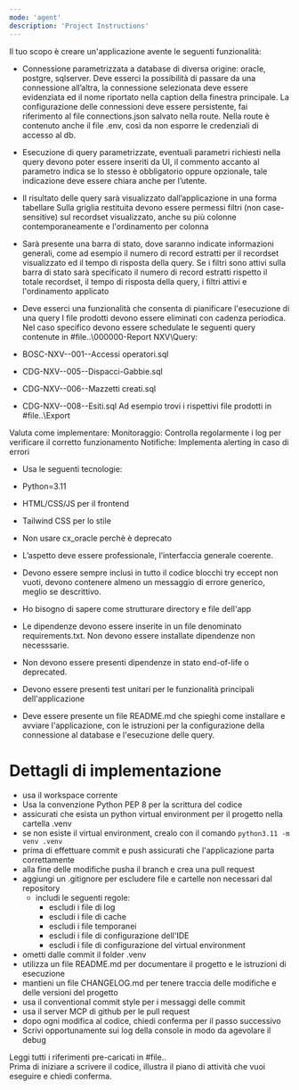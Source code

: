 ```yaml
---
mode: 'agent'
description: 'Project Instructions'
---
```


Il tuo scopo è creare un'applicazione avente le seguenti funzionalità:

-	Connessione parametrizzata a database di diversa origine: oracle, postgre, sqlserver. Deve esserci la possibilità di passare da una connessione all’altra, la connessione selezionata deve essere evidenziata ed il nome riportato nella caption della finestra principale. 
    La configurazione delle connessioni deve essere persistente, fai riferimento al file connections.json salvato nella route.
	Nella route è contenuto anche il file .env, così da non esporre le credenziali di accesso al db.
-	Esecuzione di query parametrizzate, eventuali parametri richiesti nella query devono poter essere inseriti da UI, il commento accanto al parametro indica se lo stesso è obbligatorio oppure opzionale, tale indicazione deve essere chiara anche per l’utente.

-	Il risultato delle query sarà visualizzato dall’applicazione in una forma tabellare
	Sulla griglia restituita devono essere permessi filtri (non case-sensitive) sul recordset visualizzato, anche su più colonne contemporaneamente e l'ordinamento per colonna
-	Sarà presente una barra di stato, dove saranno indicate informazioni generali, come ad esempio il numero di record estratti per il recordset visualizzato ed il tempo di risposta della query.
	Se i filtri sono attivi sulla barra di stato sarà specificato il numero di record estratti rispetto il totale recordset, il tempo di risposta della query, i filtri attivi e l'ordinamento applicato

-	Deve esserci una funzionalità che consenta di pianificare l'esecuzione di una query
I file prodotti devono essere eliminati con cadenza periodica.
Nel caso specifico devono essere schedulate le seguenti query contenute in #file..\000000-Report NXV\Query:
  - BOSC-NXV--001--Accessi operatori.sql
  - CDG-NXV--005--Dispacci-Gabbie.sql
  - CDG-NXV--006--Mazzetti creati.sql
  - CDG-NXV--008--Esiti.sql
Ad esempio trovi i rispettivi file prodotti in #file..\Export

Valuta come implementare:
Monitoraggio: Controlla regolarmente i log per verificare il corretto funzionamento
Notifiche: Implementa alerting in caso di errori

- Usa le seguenti tecnologie:
- Python=3.11
- HTML/CSS/JS per il frontend
- Tailwind CSS per lo stile

- Non usare cx_oracle perchè è deprecato

- L’aspetto deve essere professionale, l’interfaccia generale coerente. 
- Devono essere sempre inclusi in tutto il codice blocchi try eccept non vuoti, devono contenere almeno un messaggio di errore generico, meglio se descrittivo.
- Ho bisogno di sapere come strutturare directory e file dell'app
- Le dipendenze devono essere inserite in un file denominato requirements.txt. Non devono essere installate dipendenze non necesssarie.
- Non devono essere presenti dipendenze in stato end-of-life o deprecated.
- Devono essere presenti test unitari per le funzionalità principali dell'applicazione
- Deve essere presente un file README.md che spieghi come installare e avviare l'applicazione, con le istruzioni per la configurazione della connessione al database e l'esecuzione delle query.

# Dettagli di implementazione

* usa il workspace corrente
* Usa la convenzione Python PEP 8 per la scrittura del codice
* assicurati che esista un python virtual environment per il progetto nella cartella .venv
* se non esiste il virtual environment, crealo con il comando `python3.11 -m venv .venv`
* prima di effettuare commit e push assicurati che l'applicazione parta correttamente
* alla fine delle modifiche pusha il branch e crea una pull request
* aggiungi un .gitignore per escludere file e cartelle non necessari dal repository
  * includi le seguenti regole:
    * escludi i file di log
    * escludi i file di cache
    * escludi i file temporanei
    * escludi i file di configurazione dell'IDE
    * escludi i file di configurazione del virtual environment
* ometti dalle commit il folder .venv
* utilizza un file README.md per documentare il progetto e le istruzioni di esecuzione
* mantieni un file CHANGELOG.md per tenere traccia delle modifiche e delle versioni del progetto
* usa il conventional commit style per i messaggi delle commit
* usa il server MCP di github per le pull request
* dopo ogni modifica al codice, chiedi conferma per il passo successivo
* Scrivi opportunamente sui log della console in modo da agevolare il debug

Leggi tutti i riferimenti pre-caricati in #file..\
Prima di iniziare a scrivere il codice, illustra il piano di attività che vuoi eseguire e chiedi conferma.